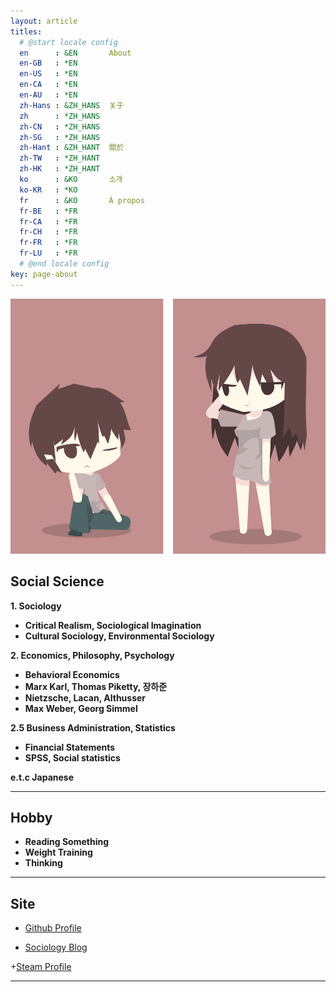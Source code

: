 ```yaml
---
layout: article
titles:
  # @start locale config
  en      : &EN       About
  en-GB   : *EN
  en-US   : *EN
  en-CA   : *EN
  en-AU   : *EN
  zh-Hans : &ZH_HANS  关于
  zh      : *ZH_HANS
  zh-CN   : *ZH_HANS
  zh-SG   : *ZH_HANS
  zh-Hant : &ZH_HANT  關於
  zh-TW   : *ZH_HANT
  zh-HK   : *ZH_HANT
  ko      : &KO       소개
  ko-KR   : *KO
  fr      : &KO       À propos
  fr-BE   : *FR
  fr-CA   : *FR
  fr-CH   : *FR
  fr-FR   : *FR
  fr-LU   : *FR
  # @end locale config
key: page-about
---
```


<img class="image image--xl" src="\INTP.png"/>


## Social Science

**1. Sociology**  
  - **Critical Realism, Sociological Imagination**
  - **Cultural Sociology, Environmental Sociology**

**2. Economics, Philosophy, Psychology**  
  - **Behavioral Economics**
  - **Marx Karl, Thomas Piketty, 장하준**
  - **Nietzsche, Lacan, Althusser**
  - **Max Weber, Georg Simmel**

**2.5 Business Administration, Statistics**  
  - **Financial Statements**
  - **SPSS, Social statistics**

**e.t.c Japanese**

---

## Hobby    

+ **Reading Something**
+ **Weight Training**
+ **Thinking**


---


## Site    

+ [Github Profile](https://github.com/dongsub-joung)       
  
+ [Sociology Blog](https://intp-sociology.tistory.com/)

+[Steam Profile](https://steamcommunity.com/profiles/76561198068103153/)


---
